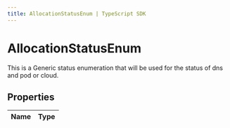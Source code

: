 ```yaml
---
title: AllocationStatusEnum | TypeScript SDK
---
```



# AllocationStatusEnum

This is a Generic status enumeration that will be used for the status of dns and pod or cloud.

## Properties

Name | Type
------------ | -------------


